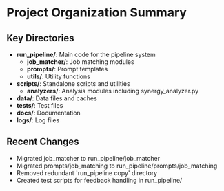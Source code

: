 # Project Organization Summary

## Key Directories

* **run_pipeline/**: Main code for the pipeline system
  * **job_matcher/**: Job matching modules
  * **prompts/**: Prompt templates
  * **utils/**: Utility functions
* **scripts/**: Standalone scripts and utilities
  * **analyzers/**: Analysis modules including synergy_analyzer.py
* **data/**: Data files and caches
* **tests/**: Test files
* **docs/**: Documentation
* **logs/**: Log files

## Recent Changes

* Migrated job_matcher to run_pipeline/job_matcher
* Migrated prompts/job_matching to run_pipeline/prompts/job_matching
* Removed redundant 'run_pipeline copy' directory
* Created test scripts for feedback handling in run_pipeline/
